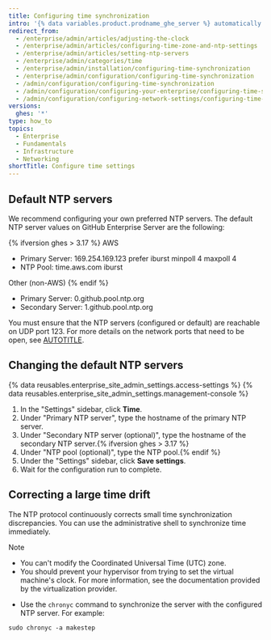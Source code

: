 ```yaml
---
title: Configuring time synchronization
intro: '{% data variables.product.prodname_ghe_server %} automatically synchronizes its clock by connecting to NTP servers. You can set the NTP servers that are used to synchronize the clock, or you can use the default NTP servers.'
redirect_from:
  - /enterprise/admin/articles/adjusting-the-clock
  - /enterprise/admin/articles/configuring-time-zone-and-ntp-settings
  - /enterprise/admin/articles/setting-ntp-servers
  - /enterprise/admin/categories/time
  - /enterprise/admin/installation/configuring-time-synchronization
  - /enterprise/admin/configuration/configuring-time-synchronization
  - /admin/configuration/configuring-time-synchronization
  - /admin/configuration/configuring-your-enterprise/configuring-time-synchronization
  - /admin/configuration/configuring-network-settings/configuring-time-synchronization
versions:
  ghes: '*'
type: how_to
topics:
  - Enterprise
  - Fundamentals
  - Infrastructure
  - Networking
shortTitle: Configure time settings
---
```


## Default NTP servers

We recommend configuring your own preferred NTP servers. The default NTP server values on GitHub Enterprise Server are the following:

{% ifversion ghes > 3.17 %}
AWS
* Primary Server: 169.254.169.123 prefer iburst minpoll 4 maxpoll 4
* NTP Pool: time.aws.com iburst

Other (non-AWS)
{% endif %}
* Primary Server: 0.github.pool.ntp.org
* Secondary Server: 1.github.pool.ntp.org

You must ensure that the NTP servers (configured or default) are reachable on UDP port 123. For more details on the network ports that need to be open, see [AUTOTITLE](/admin/configuring-settings/configuring-network-settings/network-ports#administrative-ports).

## Changing the default NTP servers

{% data reusables.enterprise_site_admin_settings.access-settings %}
{% data reusables.enterprise_site_admin_settings.management-console %}
1. In the "Settings" sidebar, click **Time**.
1. Under "Primary NTP server", type the hostname of the primary NTP server.
1. Under "Secondary NTP server (optional)", type the hostname of the secondary NTP server.{% ifversion ghes > 3.17 %}
1. Under "NTP pool (optional)", type the NTP pool.{% endif %}
1. Under the "Settings" sidebar, click **Save settings**.
1. Wait for the configuration run to complete.

## Correcting a large time drift

The NTP protocol continuously corrects small time synchronization discrepancies. You can use the administrative shell to synchronize time immediately.

> [!NOTE]
> * You can't modify the Coordinated Universal Time (UTC) zone.
> * You should prevent your hypervisor from trying to set the virtual machine's clock. For more information, see the documentation provided by the virtualization provider.

* Use the `chronyc` command to synchronize the server with the configured NTP server. For example:

```shell
sudo chronyc -a makestep
```
